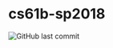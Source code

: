 # cs61b-sp2018
![GitHub last commit](https://img.shields.io/github/last-commit/xxxhol1c/cs61b-sp2018?color=9999FF)
